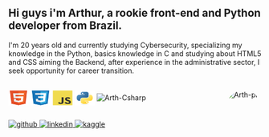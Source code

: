 ## Hi guys i'm Arthur, a rookie front-end and Python developer from Brazil.
I'm 20 years old and currently studying Cybersecurity, specializing my knowledge in the Python, basics knowledge in C and studying about HTML5 and CSS aiming the Backend, after experience in the administrative sector, I seek opportunity for career transition.



<!-- <div align="center">
  <a href="https://github.com/ArthR1beiro">
  <img height="165cm" src="https://github-readme-stats.vercel.app/api?username=ArthR1beiro&show_icons=true&theme=dracula&include_all_commits=true&count_private=true"/>   <img height="165cm" src="https://github-readme-stats.vercel.app/api/top-langs/?username=ArthR1beiro&layout=compact&langs_count=7&theme=dracula"/>
</div> -->
  
</div>
<div style="display: inline_block"><br>
  <img align="center" alt="Arth-HTML" height="30" width="40" src="https://raw.githubusercontent.com/devicons/devicon/master/icons/html5/html5-original.svg">
  <img align="center" alt="Arth-CSS" height="30" width="40" src="https://raw.githubusercontent.com/devicons/devicon/master/icons/css3/css3-original.svg">
  <img align="center" alt="Arth-JS" height="30" width="40" src="https://raw.githubusercontent.com/devicons/devicon/master/icons/javascript/javascript-original.svg">
  <img align="center" alt="Arth-Python" height="30" width="40" src="https://raw.githubusercontent.com/devicons/devicon/master/icons/python/python-original.svg">
  <img align="center" alt="Arth-Csharp" height="30" width="40" src="https://profilinator.rishav.dev/skills-assets/c-original.svg">
  <img align="right" alt="Arth-pic" height="150" style="border-radius:50px;" src="https://static.wikia.nocookie.net/hollowknight/images/6/66/Icon_HK_Vengeful_Spirit_Art.png/revision/latest?cb=20170416123901">
</div>
  
  ##
 
<div> 
  <a href="https://github.com/ArthR1beiro" target="_blank">
<img src=https://img.shields.io/badge/github-%2324292e.svg?&style=for-the-badge&logo=github&logoColor=white alt=github style="margin-bottom: 5px;" />
</a>
<a href="https://www.linkedin.com/in/arthribeiro/" target="_blank">
<img src=https://img.shields.io/badge/linkedin-%231E77B5.svg?&style=for-the-badge&logo=linkedin&logoColor=white alt=linkedin style="margin-bottom: 5px;" />
</a>
<a href="https://www.kaggle.com/arthurribeiroaguiar" target="_blank">
<img src=https://img.shields.io/badge/kaggle-%2344BAE8.svg?&style=for-the-badge&logo=kaggle&logoColor=white alt=kaggle style="margin-bottom: 5px;" />
</a>   
 
 <!--![Snake animation](https://github.com/ArthR1beiro/ArthR1beiro/blob/output/github-contribution-grid-snake.svg)-->
</div>
  
  



